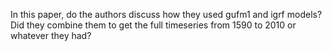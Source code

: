 In this paper, do the authors discuss how they used gufm1 and igrf models? Did they combine them to get the full timeseries from 1590 to 2010 or whatever they had?